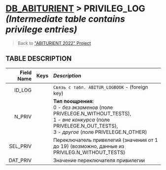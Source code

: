 # [DB_ABITURIENT](../db_abiturient_2022.md) > PRIVILEG_LOG *(Intermediate table contains privilege entries)*

> Back to ["ABITURIENT 2022" Project](../../../../README.md)

## **TABLE DESCRIPTION**

| **Field Name** |  Keys   | *Description*                                                                                |
|---------------:|:-------:|:---------------------------------------------------------------------------------------------|
|         ID_LOG |         | `Связь с табл. ABITUR_LOGBOOK` - (foreign key)                                               |
|         N_PRIV |         | **Тип поощрения:**</br>0 - *без экзаменов* (поле PRIVELEGE.N_WITHOUT_TESTS),</br>1 - *вне конкурса* (поле PRIVELEGE.N_OUT_TESTS),</br>3 - *другое* (поле PRIVELEGE.N_OTHER) |
|       SEL_PRIV |         | Переключатель привелегий (значения от 1 до 19) (возможно, данные из PRIVILEG.N_WITHOUT_TESTS)|
|       DAT_PRIV |         | Значение переключателя привилегии                                                            |